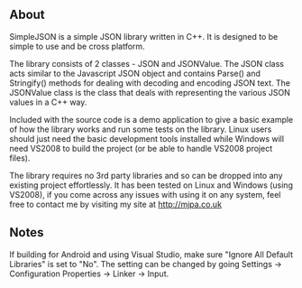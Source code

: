 About
-----

SimpleJSON is a simple JSON library written in C++. It is designed to be simple
to use and be cross platform.

The library consists of 2 classes - JSON and JSONValue. The JSON class acts
similar to the Javascript JSON object and contains Parse() and Stringify()
methods for dealing with decoding and encoding JSON text. The JSONValue class
is the class that deals with representing the various JSON values in a C++ way.

Included with the source code is a demo application to give a basic example of
how the library works and run some tests on the library. Linux users should
just need the basic development tools installed while Windows will need VS2008
to build the project (or be able to handle VS2008 project files).

The library requires no 3rd party libraries and so can be dropped into any
existing project effortlessly. It has been tested on Linux and Windows
(using VS2008), if you come across any issues with using it on any system, feel
free to contact me by visiting my site at http://mjpa.co.uk

Notes
-----

If building for Android and using Visual Studio, make sure "Ignore All Default 
Libraries" is set to "No". The setting can be changed by going Settings -> 
Configuration Properties -> Linker -> Input.
